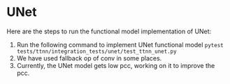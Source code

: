 # UNet

Here are the steps to run the functional model implementation of UNet:

 1. Run the following command to implement UNet functional model ```pytest tests/ttnn/integration_tests/unet/test_ttnn_unet.py```
 2. We have used fallback op of conv in some places.
 3. Currently, the UNet model gets low pcc, working on it to improve the pcc.
